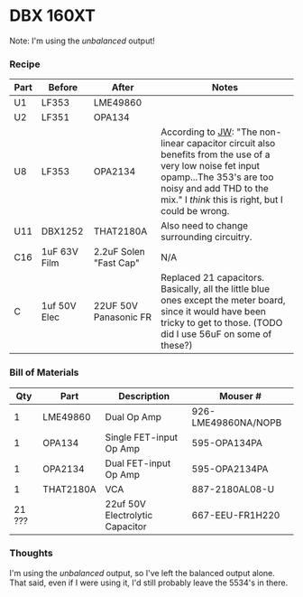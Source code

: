 # DBX 160XT

Note: I'm using the _unbalanced_ output!

### Recipe

| Part | Before  | After     | Notes |
| ---- | ------- | --------- | ----- |
| U1   | LF353   | LME49860  | |
| U2   | LF351   | OPA134    | |
| U8   | LF353   | OPA2134    | According to [JW](http://www.gearslutz.com/board/geekslutz-forum/53182-dbx-160xt-mods-schematic.html): "The non-linear capacitor circuit also benefits from the use of a very low noise fet input opamp...The 353's are too noisy and add THD to the mix." I _think_ this is right, but I could be wrong. |
| U11  | DBX1252 | THAT2180A | Also need to change surrounding circuitry. |
| C16  | 1uF 63V Film | 2.2uF Solen "Fast Cap" | N/A |
| C    | 1uf 50V Elec | 22UF 50V Panasonic FR | Replaced 21 capacitors. Basically, all the little blue ones except the meter board, since it would have been tricky to get to those. (TODO did I use 56uF on some of these?) |



### Bill of Materials

| Qty | Part | Description | Mouser #  |
| --- | ---- | ----------- | --------- |
| 1   | LME49860 | Dual Op Amp | 926-LME49860NA/NOPB |
| 1   | OPA134   | Single FET-input Op Amp | 595-OPA134PA  |
| 1   | OPA2134  | Dual FET-input Op Amp   | 595-OPA2134PA |
| 1   | THAT2180A | VCA | 887-2180AL08-U |
| 21 ??? | | 22uf 50V Electrolytic Capacitor | 667-EEU-FR1H220 |

### Thoughts

I'm using the _unbalanced_ output, so I've left the balanced output alone. That said, even if I were using it, I'd still probably leave the 5534's in there.
